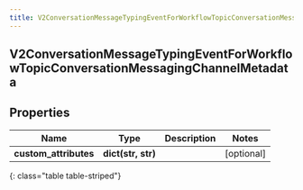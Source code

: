 ```yaml
---
title: V2ConversationMessageTypingEventForWorkflowTopicConversationMessagingChannelMetadata
---
```

## V2ConversationMessageTypingEventForWorkflowTopicConversationMessagingChannelMetadata

## Properties

|Name | Type | Description | Notes|
|------------ | ------------- | ------------- | -------------|
| **custom_attributes** | **dict(str, str)** |  | [optional] |
{: class="table table-striped"}


